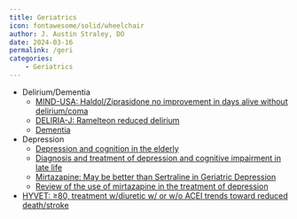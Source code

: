 ```yaml
---
title: Geriatrics
icon: fontawesome/solid/wheelchair
author: J. Austin Straley, DO
date: 2024-03-16
permalink: /geri
categories:
    - Geriatrics
---
```

- Delirium/Dementia
  - [MIND-USA: Haldol/Ziprasidone no improvement in days alive without delirium/coma][1]
  - [DELIRIA-J: Ramelteon reduced delirium][2]
  - [Dementia][3]
- Depression
  - [Depression and cognition in the elderly][4]
  - [Diagnosis and treatment of depression and cognitive impairment in late life][5]
  - [Mirtazapine: May be better than Sertraline in Geriatric Depression][6]
  - [Review of the use of mirtazapine in the treatment of depression][7]
- [HYVET: ≥80, treatment w/diuretic w/ or w/o ACEI trends toward reduced death/stroke][8]

[1]: https://pubmed.ncbi.nlm.nih.gov/30346242/{:target="_blank"}
[2]: https://pubmed.ncbi.nlm.nih.gov/24554232/{:target="_blank"}
[3]: https://www.vim-book.org/geriatrics/geriatrics-dementia/{:target="_blank"}
[4]: https://pubmed.ncbi.nlm.nih.gov/25581234/{:target="_blank"}
[5]: https://pubmed.ncbi.nlm.nih.gov/25655026/{:target="_blank"}
[6]: https://pubmed.ncbi.nlm.nih.gov/23995195/{:target="_blank"}
[7]: https://pubmed.ncbi.nlm.nih.gov/21644844/{:target="_blank"}
[8]: https://pubmed.ncbi.nlm.nih.gov/18378519/{:target="_blank"}
